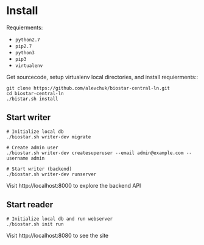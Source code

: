 # Install

Requierments:

  * `python2.7`
  * `pip2.7`
  * `python3`
  * `pip3`
  * `virtualenv`

Get sourcecode, setup virtualenv local directories, and install requierments::

	git clone https://github.com/alevchuk/biostar-central-ln.git
	cd biostar-central-ln
	./bistar.sh install

## Start writer

	# Initialize local db	
	./biostar.sh writer-dev migrate

	# Create admin user
	./biostar.sh writer-dev createsuperuser --email admin@example.com --username admin

	# Start writer (backend)
	./biostar.sh writer-dev runserver

Visit http://localhost:8000 to explore the backend API

## Start reader

	# Initialize local db and run webserver
	./biostar.sh init run


Visit http://localhost:8080 to see the site
